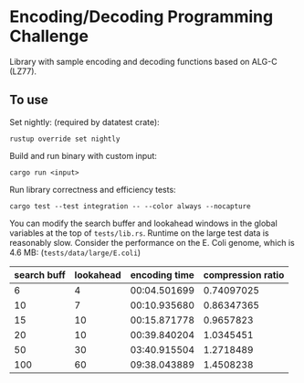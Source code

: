 # Encoding/Decoding Programming Challenge
Library with sample encoding and decoding functions based on ALG-C (LZ77). 

## To use
Set nightly: (required by datatest crate):

```rustup override set nightly```

Build and run binary with custom input:

```cargo run <input>```

Run library correctness and efficiency tests: 

```cargo test --test integration -- --color always --nocapture```

You can modify the search buffer and lookahead windows in the global variables at the top of `tests/lib.rs`. Runtime on the large test data is reasonably slow. Consider the performance on the E. Coli genome, which is 4.6 MB: (`tests/data/large/E.coli`)

| search buff | lookahead | encoding time | compression ratio |
| ----------- | --------- | ------------- | ----------------- |
| 6           | 4         | 00:04.501699  | 0.74097025        |
| 10          | 7         | 00:10.935680  | 0.86347365        |
| 15          | 10        | 00:15.871778  | 0.9657823         |
| 20          | 10        | 00:39.840204  | 1.0345451         |
| 50          | 30        | 03:40.915504  | 1.2718489         |
| 100         | 60        | 09:38.043889  | 1.4508238         |






